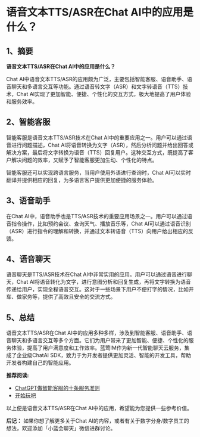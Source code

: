 # 语音文本TTS/ASR在Chat AI中的应用是什么？

## 1、摘要

**语音文本TTS/ASR在Chat AI中的应用是什么？**

Chat AI中语音文本TTS/ASR的应用颇为广泛，主要包括智能客服、语音助手、语音聊天和多语言交互等功能。通过语音转文字（ASR）和文字转语音（TTS）技术，Chat AI实现了更加智能、便捷、个性化的交互方式，极大地提高了用户体验和服务效率。

## 2、智能客服

智能客服是语音文本TTS/ASR技术在Chat AI中的重要应用之一。用户可以通过语音进行问题描述，Chat AI将语音转换为文字（ASR），然后分析问题并给出回答或解决方案，最后将文字转换为语音（TTS）回复用户。这种交互方式，既提高了客户解决问题的效率，又赋予了智能客服更加生动、个性化的特点。

智能客服还可以实现跨语言服务，当用户使用外语进行查询时，Chat AI可以实时翻译并提供相应的回复，为多语言客户提供更加便捷的服务体验。

## 3、语音助手

在Chat AI中，语音助手也是TTS/ASR技术的重要应用场景之一。用户可以通过语音指令操作，比如预约会议、查询天气、播放音乐等，Chat AI可以通过语音识别（ASR）进行指令的理解和转换，并通过文本转语音（TTS）向用户给出相应的反馈。

## 4、语音聊天

语音聊天是TTS/ASR技术在Chat AI中非常实用的应用。用户可以通过语音进行聊天，Chat AI将语音转化为文字，进行意图分析和回复生成，再将文字转换为语音传递给用户，实现全程语音交互。这对于一些场景下用户不便打字的情况，比如开车、做家务等，提供了高效且安全的交流方式。

## 5、总结

语音文本TTS/ASR在Chat AI中的应用多种多样，涉及到智能客服、语音助手、语音聊天和多语言交互等多个方面。它们为用户带来了更加智能、便捷、个性化的服务体验，提高了用户满意度和工作效率。蓝莺IM作为新一代智能聊天云服务，集成了企业级ChatAI SDK，致力于为开发者提供更加灵活、智能的开发工具，帮助开发者构建自己的智能应用。

**推荐阅读:**
- [ChatGPT做智能客服的十条服务准则](https://lanying.link/doc/chatgpt-intelligent-customer-service-ten-service-guidelines)
- [开始玩吧](https://lanying.link/doc/3917f8d933e594482ccc4e0e5839a2b9b90a78241b161087b8dc1ba4bf25d2d)

以上便是语音文本TTS/ASR在Chat AI中的应用，希望能为您提供一些参考价值。

**后记：**
如果你想了解更多关于Chat AI的内容，或者有关于数字分身/数字员工的想法，欢迎添加「小蓝会聊天」微信进群讨论。